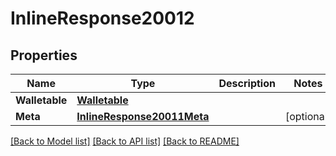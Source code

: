# InlineResponse20012

## Properties

Name | Type | Description | Notes
------------ | ------------- | ------------- | -------------
**Walletable** | [**Walletable**](walletable.md) |  | 
**Meta** | [**InlineResponse20011Meta**](inline_response_200_11_meta.md) |  | [optional] 

[[Back to Model list]](../README.md#documentation-for-models) [[Back to API list]](../README.md#documentation-for-api-endpoints) [[Back to README]](../README.md)


